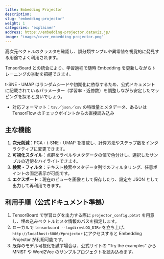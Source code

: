 ```yaml
---
title: Embedding Projector
description: 
slug: "embedding-projector"
weight: 1
categories: "explainer"
address: https://embedding-projector.dataviz.jp/
image: "images/cover_embedding-projector.png"
---
```


高次元ベクトルのクラスタを確認し、誤分類サンプルや異常値を視覚的に発見する用途でよく利用されます。

TensorBoard との統合により、学習過程で随時 Embedding を更新しながらトレーニングの挙動を把握できます。

t-SNE・UMAP はランダムシードや初期化に依存するため、公式ドキュメントに記載されているパラメーター（学習率・近傍数）を調整しながら安定したマッピングを探ると良いでしょう。

- 対応フォーマット：`tsv`／`json`／`csv` の特徴量とメタデータ、あるいは TensorFlow のチェックポイントからの直接読み込み

## 主な機能

1. **次元削減**：PCA・t-SNE・UMAP を搭載し、計算方法やステップ数をインタラクティブに変更できます。
2. **可視化スタイル**：点群をラベルやメタデータの値で色分けし、選択したサンプルの近傍をハイライトできます。
3. **検索・フィルタ**：テキスト検索やメタデータ列でのフィルタリング、任意ポイントの固定表示が可能です。
4. **エクスポート**：現在のビューを画像として保存したり、設定を JSON として出力して再利用できます。

## 利用手順（公式ドキュメント準拠）

1. TensorBoard で学習ログを出力する際に `projector_config.pbtxt` を用意し、埋め込みベクトルとメタ情報のパスを指定します。
2. ローカルで `tensorboard --logdir=<LOG_DIR>` を立ち上げ、`http://localhost:6006/#projector` にアクセスすると Embedding Projector が利用可能です。
3. 既存のモデル可視化を試す場合は、公式サイトの “Try the examples” から MNIST や Word2Vec のサンプルプロジェクトを読み込めます。

